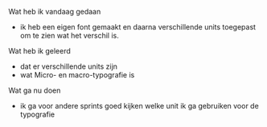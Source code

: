 Wat heb ik vandaag gedaan
- ik heb een eigen font gemaakt en daarna verschillende units toegepast om te zien wat het verschil is. 

Wat heb ik geleerd
- dat er verschillende units zijn 
- wat Micro- en macro-typografie is 

Wat ga nu doen
- ik ga voor andere sprints goed kijken welke unit ik ga gebruiken voor de typografie 